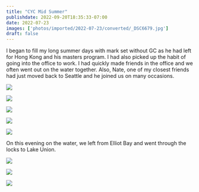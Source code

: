 ```yaml
---
title: "CYC Mid Summer"
publishdate: 2022-09-20T18:35:33-07:00
date: 2022-07-23
images: ['photos/imported/2022-07-23/converted/_DSC6679.jpg']
draft: false
---
```


I began to fill my long summer days with mark set without GC as he had left for Hong Kong and his masters program.  I had also picked up the habit of going into the office to work.  I had quickly made friends in  the office and we often went out on the water together.  Also, Nate, one of my closest friends had just moved back to Seattle and he joined us on many occasions.

![](../photos/imported/2022-07-23/converted/_DSC6664.jpg)

![](../photos/imported/2022-07-23/converted/_DSC6671.jpg)

![](../photos/imported/2022-07-23/converted/_DSC6679.jpg)

![](../photos/imported/2022-07-23/converted/_DSC6694.jpg)

![](../photos/imported/2022-07-23/converted/_DSC6701.jpg)

On this evening on the water, we left from Elliot Bay and went through the locks to Lake Union.

![](../photos/imported/2022-07-23/converted/_DSC6702.jpg)

![](../photos/imported/2022-07-23/converted/_DSC6708.jpg)

![](../photos/imported/2022-07-23/converted/_DSC6714.jpg)